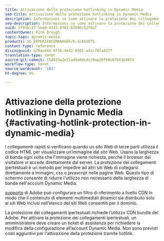 ```yaml
---
title: Attivazione della protezione hotlinking in Dynamic Media
seo-title: Attivazione della protezione hotlinking in Dynamic Media
description: Informazioni su come attivare la protezione dei collegamenti ipertestuali in Contenuti multimediali dinamici.
seo-description: Informazioni su come attivare la protezione dei collegamenti ipertestuali in Contenuti multimediali dinamici.
uuid: 5f93bc27-5edd-4143-8701-87896c52f0af
contentOwner: Rick Brough
topic-tags: dynamic-media
products: SG_EXPERIENCEMANAGER/6.4/ASSETS
content-type: reference
discoiquuid: a70aa448-0f58-4ed2-9381-afcc76fa827f
translation-type: tm+mt
source-git-commit: 15d933a2e71a44e84cdcc9ae28f60c67b43bd8f4
workflow-type: tm+mt
source-wordcount: '181'
ht-degree: 9%

---
```



# Attivazione della protezione hotlinking in Dynamic Media {#activating-hotlink-protection-in-dynamic-media}

I collegamenti rapidi si verificano quando un sito Web di terze parti utilizza il codice HTML per visualizzare un’immagine dal sito Web. Usano la larghezza di banda ogni volta che l&#39;immagine viene richiesta, perché il browser del visitatore vi accede direttamente dal server. La *protezione* dei collegamenti ipertestuali è un metodo per impedire ad altri siti Web di collegarsi direttamente a immagini, css o javascript nelle pagine Web. Questo tipo di schermo consente di ridurre l&#39;utilizzo non necessario della larghezza di banda nell&#39;account Dynamic Media.

[supporto](https://helpx.adobe.com/support.html) di Adobe può configurare un filtro di riferimento a livello CDN in modo che il contenuto di elementi multimediali dinamici sia distribuito solo ai siti Web inclusi nell’elenco dei siti Web consentiti per il dominio.

La protezione dei collegamenti ipertestuali richiede l’utilizzo  CDN bundle del Adobe. Per attivare la protezione dei collegamenti ipertestuali, un amministratore deve creare un ticket di assistenza per richiedere la modifica della configurazione all’account Dynamic Media. Non sono previsti costi aggiuntivi per l&#39;attivazione della protezione tramite hotlink.
